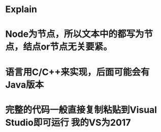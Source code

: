 # Explain

# Node为节点，所以文本中的都写为节点，结点or节点无关要紧。

# 语言用C/C++来实现，后面可能会有Java版本

# 完整的代码一般直接复制粘贴到Visual Studio即可运行 我的VS为2017